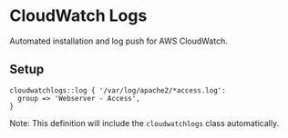 CloudWatch Logs
===============

Automated installation and log push for AWS CloudWatch.

## Setup

```puppet
cloudwatchlogs::log { '/var/log/apache2/*access.log':
  group => 'Webserver - Access',
}
```

Note: This definition will include the `cloudwatchlogs` class automatically.
